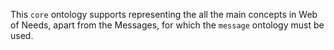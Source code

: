 This `core` ontology supports representing the all the main concepts in Web of Needs, apart from the Messages, for which the `message` ontology must be used.